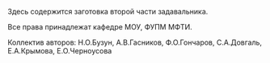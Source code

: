 Здесь содержится заготовка второй части задавальника.

Все права принадлежат кафедре МОУ, ФУПМ МФТИ.

Коллектив авторов: Н.О.Бузун, А.В.Гасников, Ф.О.Гончаров, С.А.Довгаль, Е.А.Крымова, Е.О.Черноусова
